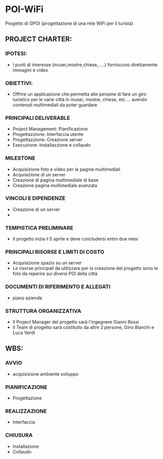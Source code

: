# POI-WiFi      
Progetto di GPOI (progettazione di una rete WiFi per il turista)


## PROJECT CHARTER:

### IPOTESI:
- I punti di interesse (musei,mostre,chiese,.....) forniscono direttamente immagini e video 

### OBIETTIVI:
- Offrire un applicazione che permetta alle persone di fare un giro turistico per le varie città in musei, mostre, chiese, etc.... avendo contenuti multimediali da poter guardare

### PRINCIPALI DELIVERABLE
- Project Management: Pianificazione
- Progettazzione: Interfaccia utente
- Progettazzione: Creazione server  
- Esecuzione: Installazzione e collaudo 

### MILESTONE
- Acquisizione foto e video per le pagine multimediali
- Acquisizione di un server
- Creazione di pagina multimediale di base
- Creazione pagina multimediale avanzata 

### VINCOLI E DIPENDENZE
- Creazione di un server 
- 

### TEMPISTICA PRELIMINARE
- Il progetto inzia il 5 aprile e deve concludersi entro due mesi

### PRINCIPALI RISORSE E LIMITI DI COSTO 
- Acquisizione spazio su un server
- Le risorse principali da utilizzare per la creazione del progetto sono le foto da reperire sui diversi POI della città 
 
### DOCUMENTI DI RIFERIMENTO E ALLEGATI 
- piano azienda

### STRUTTURA ORGANIZZATIVA
- Il Project Manager del progetto sarà l'ingegnere Gianni Rossi 
- Il Team di progetto sarà costituito da altre 2 persone, Gino Bianchi e Luca Verdi



## WBS:

### AVVIO
- acquisizione ambiente sviluppo    
 
### PIANIFICAZIONE 
- Progettazione     
 
### REALIZZAZIONE 
- Interfaccia     

### CHIUSURA 
- Installazione 
- Collaudo 

